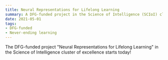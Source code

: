 ```yaml
---
title: Neural Representations for Lifelong Learning
summary: A DFG-funded project in the Science of Intelligence (SCIoI) cluster of excellence 
date: 2021-05-01
tags:
- DFG-funded
- Never-ending learning
---
```


The DFG-funded project "Neural Representations for Lifelong Learning" in the Science of Intelligence cluster of excellence starts today!

